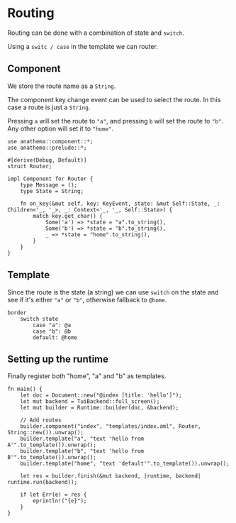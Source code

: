 # Routing

Routing can be done with a combination of state and `switch`.

Using a `switc / case` in the template we can <something> router.

## Component

We store the route name as a `String`.

The component key change event can be used to select the route.
In this case a route is just a `String`.

Pressing `a` will set the route to `"a"`, and pressing `b` will set the route to `"b"`.
Any other option will set it to `"home"`.

```rust,ignore
use anathema::component::*;
use anathema::prelude::*;

#[derive(Debug, Default)]
struct Router;

impl Component for Router {
    type Message = ();
    type State = String;

    fn on_key(&mut self, key: KeyEvent, state: &mut Self::State, _: Children<'_, '_>, _: Context<'_, '_, Self::State>) {
        match key.get_char() {
            Some('a') => *state = "a".to_string(),
            Some('b') => *state = "b".to_string(),
            _ => *state = "home".to_string(),
        }
    }
}
```

## Template

Since the route is the state (a string) we can use `switch` on the state
and see if it's either `"a"` or `"b"`, otherwise fallback to `@home`.

```aml
border
    switch state
        case "a": @a
        case "b": @b
        default: @home
```


## Setting up the runtime

Finally register both "home", "a" and "b" as templates.

```rust,ignore
fn main() {
    let doc = Document::new("@index [title: 'hello']");
    let mut backend = TuiBackend::full_screen();
    let mut builder = Runtime::builder(doc, &backend);

    // Add routes
    builder.component("index", "templates/index.aml", Router, String::new()).unwrap();
    builder.template("a", "text 'hello from A'".to_template()).unwrap();
    builder.template("b", "text 'hello from B'".to_template()).unwrap();
    builder.template("home", "text 'default'".to_template()).unwrap();

    let res = builder.finish(&mut backend, |runtime, backend| runtime.run(backend));

    if let Err(e) = res {
        eprintln!("{e}");
    }
}
```
